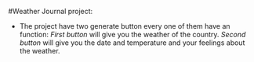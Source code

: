#Weather Journal project:
- The project have two generate button every one of them have an function:
*First button* will give you the weather of the country.
*Second button* will give you the date and temperature and your feelings about the weather.
